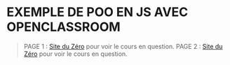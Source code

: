 # EXEMPLE DE POO EN JS AVEC OPENCLASSROOM

> PAGE 1 : [Site du Zéro](https://openclassrooms.com/courses/apprenez-a-coder-avec-javascript/creez-vos-premiers-objets) pour voir le cours en question.
> PAGE 2 : [Site du Zéro](https://openclassrooms.com/courses/apprenez-a-coder-avec-javascript/trop-classe-la-poo) pour voir le cours en question.
